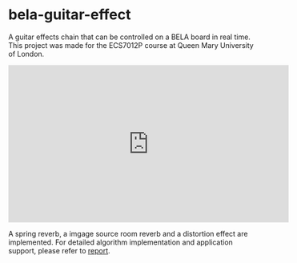 # bela-guitar-effect

A guitar effects chain that can be controlled on a BELA board in real time. This project was made for the ECS7012P course at Queen Mary University of London.

<iframe width="560" height="315" src="https://www.youtube.com/embed/AIlY7YD0tj8?si=xHHdaeUUw8-bnXrQ" title="YouTube video player" frameborder="0" allow="accelerometer; autoplay; clipboard-write; encrypted-media; gyroscope; picture-in-picture; web-share" allowfullscreen></iframe>

A spring reverb, a imgage source room reverb and a distortion effect are implemented. For detailed algorithm implementation and application support, please refer to [report](https://github.com/li630925405/bela-guitar-effect/blob/main/final_MAP.pdf).
